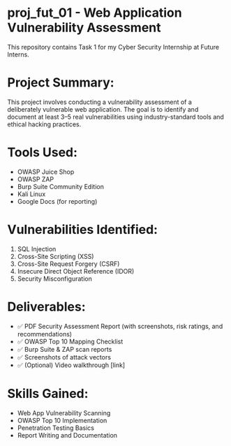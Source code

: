 # proj_fut_01 - Web Application Vulnerability Assessment
This repository contains Task 1 for my Cyber Security Internship at Future Interns.

# Project Summary:
This project involves conducting a vulnerability assessment of a deliberately vulnerable web application. The goal is to identify and document at least 3–5 real vulnerabilities using industry-standard tools and ethical hacking practices.

# Tools Used:
- OWASP Juice Shop
- OWASP ZAP
- Burp Suite Community Edition
- Kali Linux
- Google Docs (for reporting)

# Vulnerabilities Identified:
1. SQL Injection
2. Cross-Site Scripting (XSS)
3. Cross-Site Request Forgery (CSRF)
4. Insecure Direct Object Reference (IDOR)
5. Security Misconfiguration

# Deliverables:
- ✅ PDF Security Assessment Report (with screenshots, risk ratings, and recommendations)
- ✅ OWASP Top 10 Mapping Checklist
- ✅ Burp Suite & ZAP scan reports
- ✅ Screenshots of attack vectors
- ✅ (Optional) Video walkthrough [link]

# Skills Gained:
- Web App Vulnerability Scanning
- OWASP Top 10 Implementation
- Penetration Testing Basics
- Report Writing and Documentation
